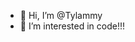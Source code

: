 - 👋 Hi, I’m @Tylammy
- 👀 I’m interested in code!!!

<!---
Tylammy/Tylammy is a ✨ special ✨ repository because its `README.md` (this file) appears on your GitHub profile.
You can click the Preview link to take a look at your changes.
--->
